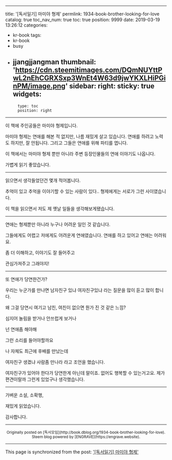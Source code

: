 
---
title: '[독서일기] 마미야 형제'
permlink: 1934-book-brother-looking-for-love
catalog: true
toc_nav_num: true
toc: true
position: 9999
date: 2019-03-19 13:26:12
categories:
- kr-book
tags:
- kr-book
- busy
- jjangjjangman
thumbnail: 'https://cdn.steemitimages.com/DQmNUYttPwL2nEhCGRXSxp3WnEt4W63d9jwYKXLHiPGinPM/image.png'
sidebar:
    right:
        sticky: true
widgets:
    -
        type: toc
        position: right
---


<p>이 책에 주인공들은 마미야 형제입니다.</p>
<p>마미야 형제는 연애를 해본 적 없지만, 나름 재밌게 살고 있습니다. 연애를 하려고 노력도 하지만, 잘 안됩니다. 그리고 그들은 연애를 위해 파티를 엽니다.</p>
<p>이 책에서는 마미야 형제 뿐만 아니라 주변 등장인물들의 연애 이야기도 나옵니다.</p>
<p>가볍게 읽기 좋았습니다.</p>
<hr />
<p>읽으면서 생각들었던건 몇개 적어봅니다.</p>
<p>추억이 있고 추억을 이야기할 수 있는 사람이 있다.. 형제에게는 서로가 그런 사이였습니다.</p>
<p>이 책을 읽으면서 저도 제 옛날 일들을 생각해보게됐습니다.</p>
<hr />
<p>연애는 형제뿐만 아니라 누구나 어려운 일인 것 같습니다.</p>
<p>그들에게도 어렵고 저에게도 어려운게 연애였습니다. 연애를 하고 있어고 연애는 어려워요.</p>
<p>좀 더 이해하고, 이야기도 잘 들어주고</p>
<p>관심가져주고 그래야지!</p>
<hr />
<p>또 연애가 당연한건가?</p>
<p>우리는 누군가를 만나면 남자친구 있냐 여자친구있냐 라는 질문을 많이 듣고 많이 합니다.</p>
<p>왜 그걸 당연시 여기고 남친, 여친이 없으면 뭔가 진 것 같은 느낌?</p>
<p>심지어 놀림을 받거나 안쓰럽게 보거나</p>
<p>넌 연애좀 해야해</p>
<p>그런 소리를 들어야할까요</p>
<p>나 자체도 최근에 후배를 만났는데</p>
<p>여자친구 생겼냐 사람좀 만나라 라고 조언을 했습니다.</p>
<p>여자친구가 있어야 한다가 당연한게 아닌데 말이죠. 없어도 행복할 수 있는거고요. 제가 편견이랄까 그런게 있었구나 생각했습니다.</p>
<hr />
<p>가벼운 소설, 소확행,</p>
<p>재밌게 읽었습니다.</p>

감사합니다.



***
<center><sup>Originally posted on [독서모임](http://book.dblog.org/1934-book-brother-looking-for-love). Steem blog powered by [ENGRAVE](https://engrave.website).</sup></center>

- - -

This page is synchronized from the post: ['[독서일기] 마미야 형제'](https://steemit.com/@jacobyu/1934-book-brother-looking-for-love)
